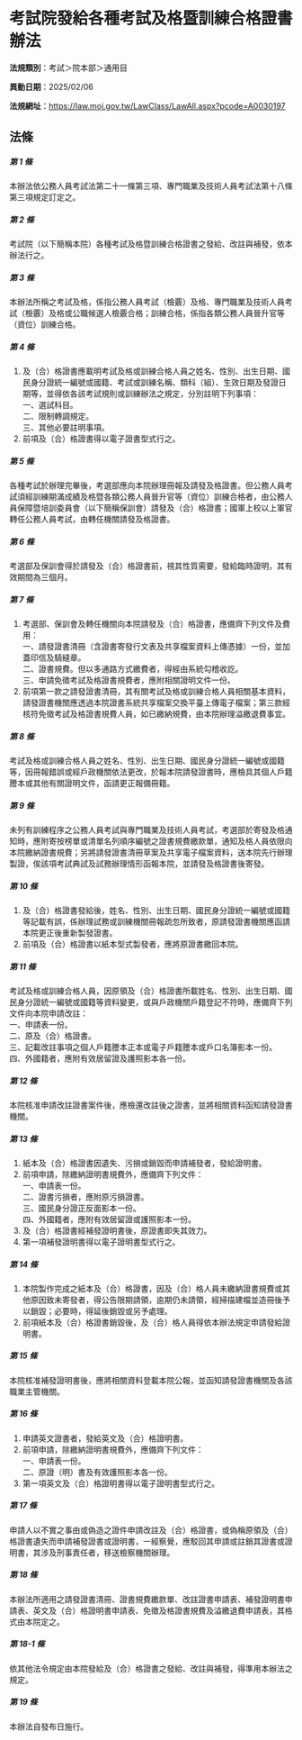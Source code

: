 # 考試院發給各種考試及格暨訓練合格證書辦法

**法規類別**：考試＞院本部＞通用目

**異動日期**：2025/02/06  

**法規網址**：https://law.moj.gov.tw/LawClass/LawAll.aspx?pcode=A0030197





## 法條
##### 第 1 條
本辦法依公務人員考試法第二十一條第三項、專門職業及技術人員考試法第十八條第三項規定訂定之。

##### 第 2 條
考試院（以下簡稱本院）各種考試及格暨訓練合格證書之發給、改註與補發，依本辦法行之。

##### 第 3 條
本辦法所稱之考試及格，係指公務人員考試（檢覈）及格、專門職業及技術人員考試（檢覈）及格或公職候選人檢覈合格；訓練合格，係指各類公務人員晉升官等（資位）訓練合格。

##### 第 4 條
1. 及（合）格證書應載明考試及格或訓練合格人員之姓名、性別、出生日期、國民身分證統一編號或國籍、考試或訓練名稱、類科（組）、生效日期及發證日期等，並得依各該考試規則或訓練辦法之規定，分別註明下列事項：  
一、選試科目。  
二、限制轉調規定。  
三、其他必要註明事項。
1. 前項及（合）格證書得以電子證書型式行之。

##### 第 5 條
各種考試於辦理完畢後，考選部應向本院辦理冊報及請發及格證書。但公務人員考試須經訓練期滿成績及格暨各類公務人員晉升官等（資位）訓練合格者，由公務人員保障暨培訓委員會（以下簡稱保訓會）請發及（合）格證書；國軍上校以上軍官轉任公務人員考試，由轉任機關請發及格證書。

##### 第 6 條
考選部及保訓會得於請發及（合）格證書前，視其性質需要，發給臨時證明，其有效期間為三個月。

##### 第 7 條
1. 考選部、保訓會及轉任機關向本院請發及（合）格證書，應備齊下列文件及費用：  
一、請發證書清冊（含證書寄發行文表及共享檔案資料上傳憑據）一份，並加蓋印信及騎縫章。  
二、證書規費。但以多通路方式繳費者，得經由系統勾稽收訖。  
三、申請免徵考試及格證書規費者，應附相關證明文件一份。
1. 前項第一款之請發證書清冊，其有關考試及格或訓練合格人員相關基本資料，請發證書機關應透過本院證書系統共享檔案交換平臺上傳電子檔案；第三款經核符免徵考試及格證書規費人員，如已繳納規費，由本院辦理溢繳退費事宜。

##### 第 8 條
考試及格或訓練合格人員之姓名、性別、出生日期、國民身分證統一編號或國籍等，因冊報錯誤或經戶政機關依法更改，於報本院請發證書時，應檢具其個人戶籍謄本或其他有關證明文件，函請更正報備冊籍。

##### 第 9 條
未列有訓練程序之公務人員考試與專門職業及技術人員考試，考選部於寄發及格通知時，應附寄按榜單或清單名列順序編號之證書規費繳款單，通知及格人員依限向本院繳納證書規費；另將請發證書清冊草案及共享電子檔案資料，送本院先行辦理製證，俟該項考試典試及試務辦理情形函報本院，並請發及格證書後寄發。

##### 第 10 條
1. 及（合）格證書發給後，姓名、性別、出生日期、國民身分證統一編號或國籍等記載有誤，係辦理試務或訓練機關冊報疏忽所致者，原請發證書機關應函請本院更正後重新製發證書。
1. 前項及（合）格證書以紙本型式製發者，應將原證書繳回本院。

##### 第 11 條
考試及格或訓練合格人員，因原領及（合）格證書所載姓名、性別、出生日期、國民身分證統一編號或國籍等資料變更，或與戶政機關戶籍登記不符時，應備齊下列文件向本院申請改註：  
一、申請表一份。  
二、原及（合）格證書。  
三、記載改註事項之個人戶籍謄本正本或電子戶籍謄本或戶口名簿影本一份。  
四、外國籍者，應附有效居留證及護照影本各一份。

##### 第 12 條
本院核准申請改註證書案件後，應檢還改註後之證書，並將相關資料函知請發證書機關。

##### 第 13 條
1. 紙本及（合）格證書因遺失、污損或銷毀而申請補發者，發給證明書。
1. 前項申請，除繳納證明書規費外，應備齊下列文件：  
一、申請表一份。  
二、證書污損者，應附原污損證書。  
三、國民身分證正反面影本一份。  
四、外國籍者，應附有效居留證或護照影本一份。
1. 及（合）格證書經補發證明書後，原證書即失其效力。
1. 第一項補發證明書得以電子證明書型式行之。

##### 第 14 條
1. 本院製作完成之紙本及（合）格證書，因及（合）格人員未繳納證書規費或其他原因致未寄發者，得公告限期請領，逾期仍未請領，經掃描建檔並造冊後予以銷毀；必要時，得延後銷毀或另予處理。
1. 前項紙本及（合）格證書銷毀後，及（合）格人員得依本辦法規定申請發給證明書。

##### 第 15 條
本院核准補發證明書後，應將相關資料登載本院公報，並函知請發證書機關及各該職業主管機關。

##### 第 16 條
1. 申請英文證書者，發給英文及（合）格證明書。
1. 前項申請，除繳納證明書規費外，應備齊下列文件：  
一、申請表一份。  
二、原證（明）書及有效護照影本各一份。
1. 第一項英文及（合）格證明書得以電子證明書型式行之。

##### 第 17 條
申請人以不實之事由或偽造之證件申請改註及（合）格證書，或偽稱原領及（合）格證書遺失而申請補發證書或證明書，一經察覺，應駁回其申請或註銷其證書或證明書，其涉及刑事責任者，移送檢察機關辦理。

##### 第 18 條
本辦法所適用之請發證書清冊、證書規費繳款單、改註證書申請表、補發證明書申請表、英文及（合）格證明書申請表、免徵及格證書規費及溢繳退費申請表，其格式由本院定之。

##### 第 18-1 條
依其他法令規定由本院發給及（合）格證書之發給、改註與補發，得準用本辦法之規定。

##### 第 19 條
本辦法自發布日施行。


